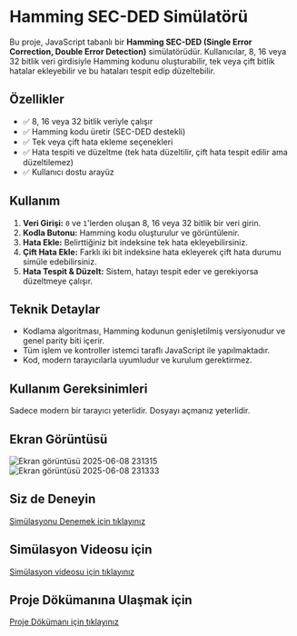 # Hamming SEC-DED Simülatörü

Bu proje, JavaScript tabanlı bir **Hamming SEC-DED (Single Error Correction, Double Error Detection)** simülatörüdür. Kullanıcılar, 8, 16 veya 32 bitlik veri girdisiyle Hamming kodunu oluşturabilir, tek veya çift bitlik hatalar ekleyebilir ve bu hataları tespit edip düzeltebilir.

## Özellikler

- ✅ 8, 16 veya 32 bitlik veriyle çalışır  
- ✅ Hamming kodu üretir (SEC-DED destekli)
- ✅ Tek veya çift hata ekleme seçenekleri
- ✅ Hata tespiti ve düzeltme (tek hata düzeltilir, çift hata tespit edilir ama düzeltilemez)
- ✅ Kullanıcı dostu arayüz

## Kullanım

1. **Veri Girişi:** `0` ve `1`'lerden oluşan 8, 16 veya 32 bitlik bir veri girin.
2. **Kodla Butonu:** Hamming kodu oluşturulur ve görüntülenir.
3. **Hata Ekle:** Belirttiğiniz bit indeksine tek hata ekleyebilirsiniz.
4. **Çift Hata Ekle:** Farklı iki bit indeksine hata ekleyerek çift hata durumu simüle edebilirsiniz.
5. **Hata Tespit & Düzelt:** Sistem, hatayı tespit eder ve gerekiyorsa düzeltmeye çalışır.

## Teknik Detaylar

- Kodlama algoritması, Hamming kodunun genişletilmiş versiyonudur ve genel parity biti içerir.
- Tüm işlem ve kontroller istemci taraflı JavaScript ile yapılmaktadır.
- Kod, modern tarayıcılarla uyumludur ve kurulum gerektirmez.

## Kullanım Gereksinimleri

Sadece modern bir tarayıcı yeterlidir. Dosyayı açmanız yeterlidir.

## Ekran Görüntüsü

![Ekran görüntüsü 2025-06-08 231315](https://github.com/user-attachments/assets/bdd23cb5-1a62-4f11-96b4-f5039a794335)
![Ekran görüntüsü 2025-06-08 231333](https://github.com/user-attachments/assets/d69fe9af-158f-4791-baa6-4b838a8be843)



## Siz de Deneyin

[Simülasyonu Denemek için tıklayınız](https://asmbrk.github.io/Hamming_Sim/)

## Simülasyon Videosu için 

[Simülasyon videosu için tıklayınız](https://www.youtube.com/watch?v=NCJMXv1PZ9o)

## Proje Dökümanına Ulaşmak için 

[Proje Dökümanı için tıklayınız](https://github.com/AsmBrk/Hamming_Sim/blob/main/BLM230_PROJE_As%C4%B1mBurak%C3%96zt%C3%BCrk_22360859063.pdf)











